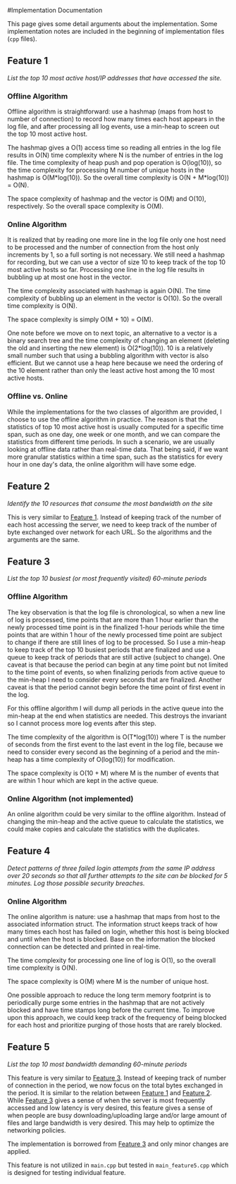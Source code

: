 #Implementation Documentation

This page gives some detail arguments about the implementation. Some
implementation notes are included in the beginning of implementation files
(`cpp` files).

## Feature 1

*List the top 10 most active host/IP addresses that have accessed the site.*

### Offline Algorithm

Offline algorithm is straightforward: use a hashmap (maps from host to number of
connection) to record how many times each host appears in the log file, and
after processing all log events, use a min-heap to screen out the top 10 most
active host.

The hashmap gives a O(1) access time so reading all entries in the log file
results in O(N) time complexity where N is the number of entries in the log
file. The time complexity of heap push and pop operation is O(log(10)), so the
time complexity for processing M number of unique hosts in the hashmap is
O(M\*log(10)). So the overall time complexity is O(N + M\*log(10)) = O(N).

The space complexity of hashmap and the vector is O(M) and O(10), respectively.
So the overall space complexity is O(M).

### Online Algorithm

It is realized that by reading one more line in the log file only one host need
to be processed and the number of connection from the host only increments by 1,
so a full sorting is not necessary. We still need a hashmap for recording, but
we can use a vector of size 10 to keep track of the top 10 most active hosts so
far. Processing one line in the log file results in bubbling up at most one host
in the vector.

The time complexity associated with hashmap is again O(N). The time complexity
of bubbling up an element in the vector is O(10). So the overall time complexity
is O(N).

The space complexity is simply O(M + 10) = O(M).

One note before we move on to next topic, an alternative to a vector is a binary
search tree and the time complexity of changing an element (deleting the old and
inserting the new element) is O(2\*log(10)). 10 is a relatively small number
such that using a bubbling algorithm with vector is also efficient. But we
cannot use a heap here because we need the ordering of the 10 element rather
than only the least active host among the 10 most active hosts.

### Offline vs. Online

While the implementations for the two classes of algorithm are provided, I
choose to use the offline algorithm in practice. The reason is that the
statistics of top 10 most active host is usually computed for a specific time
span, such as one day, one week or one month, and we can compare the statistics
from different time periods. In such a scenario, we are usually looking at
offline data rather than real-time data. That being said, if we want more
granular statistics within a time span, such as the statistics for every hour in
one day's data, the online algorithm will have some edge.

## Feature 2

*Identify the 10 resources that consume the most bandwidth on the site*

This is very similar to [Feature 1](#feature-1). Instead of keeping track of the
number of each host accessing the server, we need to keep track of the number of
byte exchanged over network for each URL. So the algorithms and the arguments
are the same.

## Feature 3

*List the top 10 busiest (or most frequently visited) 60-minute periods*

### Offline Algorithm

The key observation is that the log file is chronological, so when a new line of
log is processed, time points that are more than 1 hour earlier than the newly
processed time point is in the finalized 1-hour periods while the time points
that are within 1 hour of the newly processed time point are subject to change
if there are still lines of log to be processed. So I use a min-heap to keep
track of the top 10 busiest periods that are finalized and use a queue to keep
track of periods that are still active (subject to change). One caveat is that
because the period can begin at any time point but not limited to the time point
of events, so when finalizing periods from active queue to the min-heap I need
to consider every seconds that are finalized. Another caveat is that the period
cannot begin before the time point of first event in the log.

For this offline algorithm I will dump all periods in the active queue into the
min-heap at the end when statistics are needed. This destroys the invariant so I
cannot process more log events after this step.

The time complexity of the algorithm is O(T\*log(10)) where T is the number of
seconds from the first event to the last event in the log file, because we need
to consider every second as the beginning of a period and the min-heap has a
time complexity of O(log(10)) for modification.

The space complexity is O(10 + M) where M is the number of events that are
within 1 hour which are kept in the active queue.

### Online Algorithm (not implemented)

An online algorithm could be very similar to the offline algorithm. Instead of
changing the min-heap and the active queue to calculate the statistics, we could
make copies and calculate the statistics with the duplicates. 

## Feature 4

*Detect patterns of three failed login attempts from the same IP address over 20
seconds so that all further attempts to the site can be blocked for 5 minutes.
Log those possible security breaches.*

### Online Algorithm

The online algorithm is nature: use a hashmap that maps from host to the
associated information struct. The information struct keeps track of how many
times each host has failed on login, whether this host is being blocked and
until when the host is blocked. Base on the information the blocked connection
can be detected and printed in real-time.

The time complexity for processing one line of log is O(1), so the overall time
complexity is O(N).

The space complexity is O(M) where M is the number of unique host.

One possible approach to reduce the long term memory footprint is to
periodically purge some entries in the hashmap that are not actively blocked and
have time stamps long before the current time. To improve upon this approach, we
could keep track of the frequency of being blocked for each host and prioritize
purging of those hosts that are rarely blocked.

## Feature 5

*List the top 10 most bandwidth demanding 60-minute periods*

This feature is very similar to [Feature 3](#feature-3). Instead of keeping
track of number of connection in the period, we now focus on the total bytes
exchanged in the period. It is similar to the relation between [Feature
1](#feature-1) and [Feature 2](#feature-2). While [Feature 3](#feature-3) gives
a sense of when the server is most frequently accessed and low latency is very
desired, this feature gives a sense of when people are busy
downloading/uploading large and/or large amount of files and large bandwidth is
very desired. This may help to optimize the networking policies.

The implementation is borrowed from [Feature 3](#feature-3) and only minor
changes are applied.

This feature is not utilized in `main.cpp` but tested in `main_feature5.cpp`
which is designed for testing individual feature.
